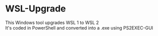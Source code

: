# WSL-Upgrade
This Windows tool upgrades WSL 1 to WSL 2 <br>
It's coded in PowerShell and converted into a .exe using PS2EXEC-GUI <br>
